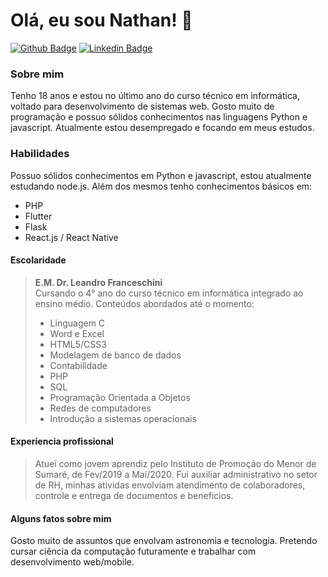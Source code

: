 # Olá, eu sou Nathan! 👋

[![Github Badge](https://img.shields.io/badge/-Github-000?style=flat-square&logo=Github&logoColor=white&link=https://github.com/fagnerpsantos)](https://github.com/NathanSilvaSantos)
[![Linkedin Badge](https://img.shields.io/badge/-LinkedIn-blue?style=flat-square&logo=Linkedin&logoColor=white&link=https://www.linkedin.com/in/fagnerpsantos/)](https://www.linkedin.com/in/nathansilvasantos/)

### Sobre mim

Tenho 18 anos e estou no último ano do curso técnico em informática, voltado para desenvolvimento de sistemas web. Gosto muito de programação e possuo sólidos conhecimentos nas linguagens Python e javascript.
Atualmente estou desempregado e focando em meus estudos.

### Habilidades

Possuo sólidos conhecimentos em Python e javascript, estou atualmente estudando node.js. Além dos mesmos tenho conhecimentos básicos em:
* PHP
* Flutter
* Flask
* React.js / React Native

#### Escolaridade

> **E.M. Dr. Leandro Franceschini**                
> Cursando o 4° ano do curso técnico em informática integrado ao ensino médio. Conteúdos abordados até o momento:
>
> - Linguagem C
> - Word e Excel
> - HTML5/CSS3
> - Modelagem de banco de dados
> - Contabilidade
> - PHP
> - SQL
> - Programação Orientada a Objetos
> - Redes de computadores
> - Introdução a sistemas operacionais

#### Experiencia profissional

> Atuei como jovem aprendiz pelo Instituto de Promoção do Menor de Sumaré, de Fev/2019 a Mai/2020. Fui auxiliar administrativo no setor de RH, minhas atividas envolviam atendimento de colaboradores, controle e entrega de documentos e beneficios.

#### Alguns fatos sobre mim

Gosto muito de assuntos que envolvam astronomia e tecnologia. Pretendo cursar ciência da computação futuramente e trabalhar com desenvolvimento web/mobile.